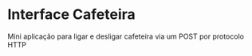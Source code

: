# Interface Cafeteira

Mini aplicação para ligar e desligar cafeteira via um POST por protocolo HTTP